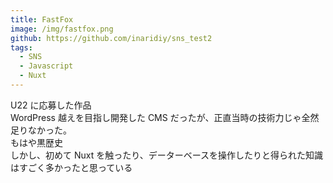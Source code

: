 ```yaml
---
title: FastFox
image: /img/fastfox.png
github: https://github.com/inaridiy/sns_test2
tags:
  - SNS
  - Javascript
  - Nuxt
---
```


U22 に応募した作品  
WordPress 越えを目指し開発した CMS だったが、正直当時の技術力じゃ全然足りなかった。  
もはや黒歴史  
しかし、初めて Nuxt を触ったり、データーベースを操作したりと得られた知識はすごく多かったと思っている
